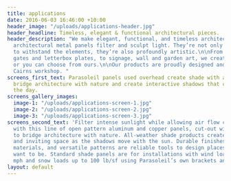 ```yaml
---
title: applications
date: 2016-06-03 16:46:00 +10:00
header_image: "/uploads/applications-header.jpg"
header_headline: Timeless, elegant & functional architectural pieces.
header_description: "We make elegant, functional, and timeless architectural applications.\n\nOur
  architectural metal panels filter and sculpt light. They’re not only engineered
  to withstand the elements, they’re also profoundly artistic.\n\nFrom screens, panels,
  gates and letterbox plates, to signage, wall and garden art, we create your designs,
  or you can choose from ours.\n\nOur products are proudly designed and built in our
  Cairns workshop. "
screens_first_text: Parasoleil panels used overhead create shade with air circulation,
  bridge architecture with nature and create interactive shadows that change over
  the day.
screens_gallery_images:
  image-1: "/uploads/applications-screen-1.jpg"
  image-2: "/uploads/applications-screen-2.jpg"
  image-3: "/uploads/applications-screen-3.jpg"
screens_second_text: 'Filter intense sunlight while allowing air flow circulation
  with this line of open pattern aluminum and copper panels, cut-out with designs
  to bridge architecture with nature. All-weather shade products create an interesting
  and inviting space as the shadows move with the sun. Durable finishes, sustainable
  materials, and versatile patterns are reliable tools to design places where people
  want to be. Standard shade panels are for installations with wind loads up to 100
  mph and snow loads up to 100 lb/sf using Parasoleil’s own brackets and hardware.  '
layout: default
---
```


